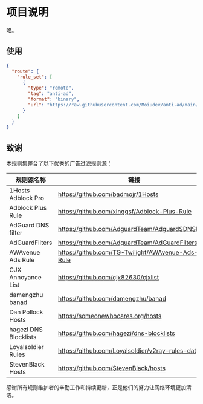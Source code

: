 # 项目说明

略。

## 使用
```json
{
  "route": {
    "rule_set": [
      {
        "type": "remote",
        "tag": "anti-ad",
        "format": "binary",
        "url": "https://raw.githubusercontent.com/Moiudev/anti-ad/main/anti-ad.srs"
      }
    ]
  }
}
```

## 致谢

本规则集整合了以下优秀的广告过滤规则源：

| 规则源名称             | 链接                                             |
| --------------------- | ------------------------------------------------ |
| 1Hosts Adblock Pro    | https://github.com/badmojr/1Hosts                |
| Adblock Plus Rule     | https://github.com/xinggsf/Adblock-Plus-Rule     |
| AdGuard DNS filter    | https://github.com/AdguardTeam/AdguardSDNSFilter |
| AdGuardFilters        | https://github.com/AdguardTeam/AdGuardFilters    |
| AWAvenue Ads Rule     | https://github.com/TG-Twilight/AWAvenue-Ads-Rule |
| CJX Annoyance List    | https://github.com/cjx82630/cjxlist              |
| damengzhu banad       | https://github.com/damengzhu/banad               |
| Dan Pollock Hosts     | https://someonewhocares.org/hosts                |
| hagezi DNS Blocklists | https://github.com/hagezi/dns-blocklists         |
| Loyalsoldier Rules    | https://github.com/Loyalsoldier/v2ray-rules-dat  |
| StevenBlack Hosts     | https://github.com/StevenBlack/hosts             |


感谢所有规则维护者的辛勤工作和持续更新，正是他们的努力让网络环境更加清洁。

